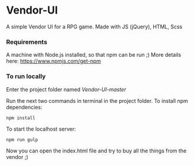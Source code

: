 # Vendor-UI

A simple Vendor UI for a RPG game. Made with JS (jQuery), HTML, Scss 

### Requirements
A machine with Node.js installed, so that npm can be run ;) More details here: https://www.npmjs.com/get-npm

### To run locally
Enter the project folder named *Vendor-UI-master*

Run the next two commands in terminal in the project folder.
To install npm dependencies:
```
npm install
```
To start the localhost server:
```
npm run gulp
```

Now you can open the index.html file and try to buy all the things from the vendor ;) 
